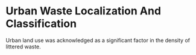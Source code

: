 # Urban Waste Localization And Classification

Urban land use was acknowledged as a significant factor in the density of littered waste.

